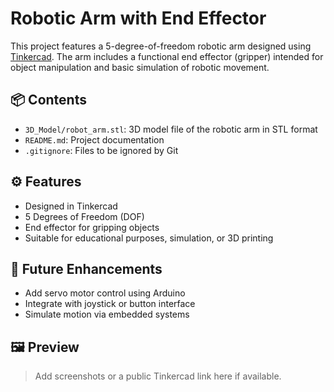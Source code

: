 # Robotic Arm with End Effector

This project features a 5-degree-of-freedom robotic arm designed using [Tinkercad](https://www.tinkercad.com/). The arm includes a functional end effector (gripper) intended for object manipulation and basic simulation of robotic movement.

## 📦 Contents

- `3D_Model/robot_arm.stl`: 3D model file of the robotic arm in STL format
- `README.md`: Project documentation
- `.gitignore`: Files to be ignored by Git

## ⚙️ Features

- Designed in Tinkercad
- 5 Degrees of Freedom (DOF)
- End effector for gripping objects
- Suitable for educational purposes, simulation, or 3D printing

## 🔧 Future Enhancements

- Add servo motor control using Arduino
- Integrate with joystick or button interface
- Simulate motion via embedded systems

## 🖼 Preview

> Add screenshots or a public Tinkercad link here if available.

